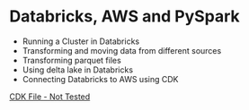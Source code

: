 # Databricks, AWS and PySpark

* Running a Cluster in Databricks
* Transforming and moving data from different sources
* Transforming parquet files
* Using delta lake in Databricks
* Connecting Databricks to AWS using CDK 


[CDK File - Not Tested](https://github.com/cathfoliveira/data_platform_bootcamp/tree/main/data_platform/databricks)
